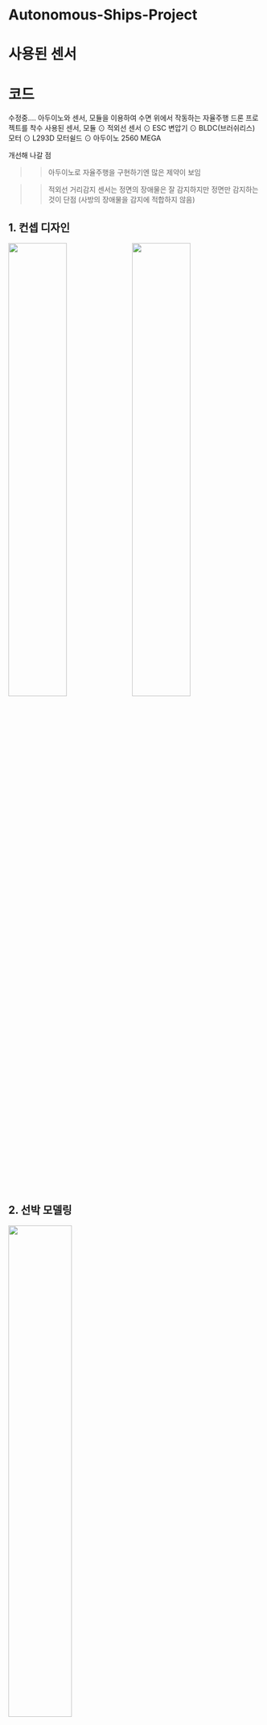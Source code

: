 # Autonomous-Ships-Project
# 사용된 센서
# 코드
수정중.... 
아두이노와 센서, 모듈을 이용하여 수면 위에서 작동하는 자율주행 드론 프로젝트를 착수
사용된 센서, 모듈
⊙ 적외선 센서
⊙ ESC 변압기
⊙ BLDC(브러쉬리스) 모터
⊙ L293D 모터쉴드
⊙ 아두이노 2560 MEGA
 
개선해 나갈 점
>> 아두이노로 자율주행을 구현하기엔 많은 제약이 보임

>> 적외선 거리감지 센서는 정면의 장애물은 잘 감지하지만 정면만 감지하는 것이 단점 (사방의 장애물을 감지에 적합하지 않음)
## 1. 컨셉 디자인

<img src = "https://user-images.githubusercontent.com/48241432/121632402-e2574f80-cabb-11eb-9e83-293e871f026d.jpg" width="48%" height="height 48%"> <img src = "https://user-images.githubusercontent.com/48241432/121638358-cce72300-cac5-11eb-8d39-43bdb4322389.jpg" width="48%" height="height 48%">

## 2. 선박 모델링

<img src = "https://user-images.githubusercontent.com/48241432/121631891-e8006580-caba-11eb-81ce-842ff6e8f27a.jpg" width="50%" height="height 50%">

## 3. 자율주행 선박 회로도

<img src = "https://user-images.githubusercontent.com/48241432/121631779-b38ca980-caba-11eb-9404-4c04b5fae526.png" width="50%" height="height 50%">
